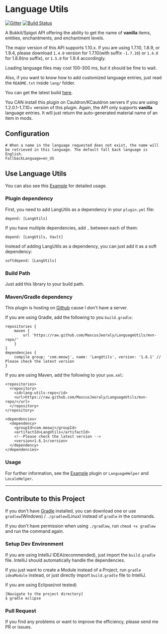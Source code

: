 Language Utils
=================

[![Gitter](https://badges.gitter.im/MascusJeoraly/LanguageUtils.svg)](https://gitter.im/MascusJeoraly/LanguageUtils?utm_source=badge&utm_medium=badge&utm_campaign=pr-badge) [![Build Status](https://snap-ci.com/MascusJeoraly/LanguageUtils/branch/master/build_image)](https://snap-ci.com/MascusJeoraly/LanguageUtils/branch/master)

A Bukkit/Spigot API offering the ability to get the name of **vanilla** items, entities, enchantments, and enchantment levels. 

The major version of this API supports 1.10.x. If you are using 1.7.10, 1.8.9, or 1.9.4, please download `1.4.0` version for 1.7.10(with suffix `-1.7.10`) or `1.4.0` for 1.8.9(no suffix), or `1.5.0` for 1.9.4 accordingly.

Loading language files may cost 100-300 ms, but it should be fine to wait.

Also, if you want to know how to add customized language entries, just read the `README.txt` inside `lang/` folder.

You can get the latest build [here](https://drone.io/github.com/MeowInnovation/LanguageUtils/files "here").

You CAN install this plugin on Cauldron/KCauldron servers if you are using 1.2.0.1-1.7.10+ version of this plugin. Again, the API only supports **vanilla** language entries. It will just return the auto-generated material name of an item in mods.

## Configuration

	# When a name in the language requested does not exist, the name will be retrieved in this language. The default fall back language is English.
	FallbackLanguage=en_US


## Use Language Utils

You can also see this [Example](https://github.com/MascusJeoraly/LangUtilsExample "Example") for detailed usage.

### Plugin dependency

First, you need to add LangUtils as a dependency in your `plugin.yml` file:

	depend: [LangUtils]

If you have multiple dependencies, add `,` between each of them:

	depend: [LangUtils, Vault]

Instead of adding LangUtils as a dependency, you can just add it as a soft dependency:

	softdepend: [LangUtils]

### Build Path

Just add this library to your build path.

### Maven/Gradle dependency

This plugin is hosting on [Github](https://github.com/MascusJeoraly/LanguageUtils/tree/mvn-repo "Github") cause I don't have a server.

If you are using Gradle, add the following to you `build.gradle`:

	repositories {
	    maven {
	        url 'https://raw.github.com/MascusJeoraly/LanguageUtils/mvn-repo/'
	    }
	}
	dependencies {
		compile group: 'com.meowj', name: 'LangUtils', version: '1.6.1' // Please check the latest version
	}

If you are using Maven, add the following to your `pom.xml`:

	<repositories>
	  <repository>
	    <id>lang-utils-repo</id>
	    <url>https://raw.github.com/MascusJeoraly/LanguageUtils/mvn-repo/</url>
	  </repository>
	</repository>
	
	<dependencies>
	  <dependency>
	    <groupId>com.meowj</groupId>
	    <artifactId>LangUtils</artifactId>
		<!--Please check the latest version -->  
	    <version>1.6.1</version>
	  </dependency>
	</dependencies>

### Usage

For further information, see the [Example](https://github.com/MascusJeoraly/LangUtilsExample "Example") plugin or `LanguageHelper` and `LocaleHelper`.

----------

## Contribute to this Project

If you don't have [Gradle](http://gradle.org/ "Gradle") installed, you can download one or use `gradlew`(Windows) / `./gradlew`(Linux) instead of `gradle` in the commands.

If you don't have permission when using `./gradlew`, run `chmod +x gradlew` and run the command again.

### Setup Dev Environment

If you are using IntelliJ IDEA(recommended), just import the `build.gradle` file. IntelliJ should automatically handle the dependencies.

If you just want to create a Module instead of a Project, run `gradle ideaModule` instead, or just directly import `build.gradle` file to IntelliJ.

If you are using Eclipse(not tested)

	[Navigate to the project directory]
	$ gradle eclipse

### Pull Request

If you find any problems or want to improve the efficiency, please send me PR or issues.
